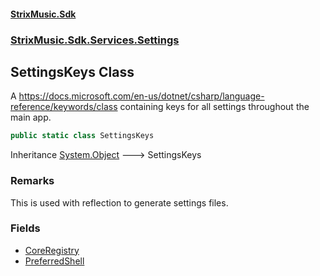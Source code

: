 #### [StrixMusic.Sdk](./index.md 'index')
### [StrixMusic.Sdk.Services.Settings](./StrixMusic-Sdk-Services-Settings.md 'StrixMusic.Sdk.Services.Settings')
## SettingsKeys Class
A https://docs.microsoft.com/en-us/dotnet/csharp/language-reference/keywords/class containing keys for all settings throughout the main app.  
```csharp
public static class SettingsKeys
```
Inheritance [System.Object](https://docs.microsoft.com/en-us/dotnet/api/System.Object 'System.Object') &#129106; SettingsKeys  
### Remarks
This  is used with reflection to generate settings files.  
### Fields
- [CoreRegistry](./StrixMusic-Sdk-Services-Settings-SettingsKeys-CoreRegistry.md 'StrixMusic.Sdk.Services.Settings.SettingsKeys.CoreRegistry')
- [PreferredShell](./StrixMusic-Sdk-Services-Settings-SettingsKeys-PreferredShell.md 'StrixMusic.Sdk.Services.Settings.SettingsKeys.PreferredShell')
